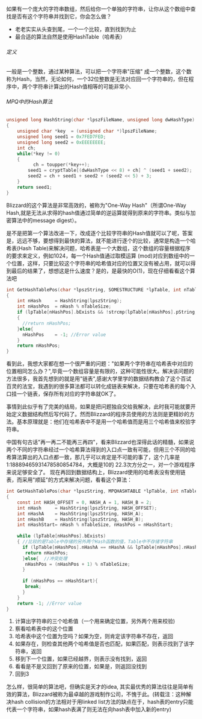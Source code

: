 如果有一个庞大的字符串数组，然后给你一个单独的字符串，让你从这个数组中查找是否有这个字符串并找到它，你会怎么做？  

* 老老实实从头查到尾，一个一个比较，直到找到为止
* 最合适的算法自然是使用HashTable（哈希表）  

###### 定义
一般是一个整数，通过某种算法，可以把一个字符串"压缩" 成一个整数，这个数称为Hash，当然，无论如何，一个32位整数是无法对应回一个字符串的，但在程序中，两个字符串计算出的Hash值相等的可能非常小.

###### MPQ中的Hash算法    

```c
unsigned long HashString(char *lpszFileName, unsigned long dwHashType)
{ 
    unsigned char *key  = (unsigned char *)lpszFileName;
    unsigned long seed1 = 0x7FED7FED;
    unsigned long seed2 = 0xEEEEEEEE;
    int ch;
    while(*key != 0)
    { 
          ch = toupper(*key++);
        seed1 = cryptTable[(dwHashType << 8) + ch] ^ (seed1 + seed2);
        seed2 = ch + seed1 + seed2 + (seed2 << 5) + 3; 
    }
    return seed1; 
} 
```

Blizzard的这个算法是非常高效的，被称为"One-Way Hash"（所谓One-Way Hash,就是无法从求得的hash值通过简单的逆运算就得到原来的字符串。类似与加密算法中的message digest）。
  
是不是把第一个算法改进一下，改成逐个比较字符串的Hash值就可以了呢，答案是，远远不够，要想得到最快的算法，就不能进行逐个的比较，通常是构造一个哈希表(Hash Table)来解决问题，哈希表是一个大数组，这个数组的容量根据程序的要求来定义，例如1024，每一个Hash值通过取模运算 (mod)对应到数组中的一个位置，这样，只要比较这个字符串的哈希值对应的位置又没有被占用，就可以得到最后的结果了，想想这是什么速度？是的，是最快的O(1)，现在仔细看看这个算法吧  

```c
int GetHashTablePos(char *lpszString, SOMESTRUCTURE *lpTable, int nTableSize)
{ 
    int nHash     = HashString(lpszString);
    int nHashPos  = nHash % nTableSize;
    if (lpTable[nHashPos].bExists && !strcmp(lpTable[nHashPos].pString, lpszString)) 
    {
      //return nHashPos; 
    }else{
      nHashPos    = -1; //Error value 
    }
    return nHashPos;
} 
```

看到此，我想大家都在想一个很严重的问题："如果两个字符串在哈希表中对应的位置相同怎么办？",毕竟一个数组容量是有限的，这种可能性很大。解决该问题的方法很多，我首先想到的就是用"链表",感谢大学里学的数据结构教会了这个百试百灵的法宝，我遇到的很多算法都可以转化成链表来解决，只要在哈希表的每个入口挂一个链表，保存所有对应的字符串就OK了。  


事情到此似乎有了完美的结局，如果是把问题独自交给我解决，此时我可能就要开始定义数据结构然后写代码了。然而Blizzard的程序员使用的方法则是更精妙的方法。基本原理就是：他们在哈希表中不是用一个哈希值而是用三个哈希值来校验字符串。  

中国有句古话"再一再二不能再三再四"，看来Blizzard也深得此话的精髓，如果说两个不同的字符串经过一个哈希算法得到的入口点一致有可能，但用三个不同的哈希算法算出的入口点都一致，那几乎可以肯定是不可能的事了，这个几率是1:18889465931478580854784，大概是10的 22.3次方分之一，对一个游戏程序来说足够安全了。
现在再回到数据结构上，Blizzard使用的哈希表没有使用链表，而采用"顺延"的方式来解决问题，看看这个算法：  
  
```c
int GetHashTablePos(char *lpszString, MPQHASHTABLE *lpTable, int nTableSize)
{ 
    const int HASH_OFFSET = 0, HASH_A = 1, HASH_B = 2;
    int nHash     = HashString(lpszString, HASH_OFFSET);
    int nHashA    = HashString(lpszString, HASH_A);
    int nHashB    = HashString(lpszString, HASH_B);
    int nHashStart= nHash % nTableSize, nHashPos = nHashStart;
    
    while (lpTable[nHashPos].bExists)
    { //比较的是Table中存储的另外两个Hash函数的值，Table中不存储字符串
      if (lpTable[nHashPos].nHashA == nHashA && lpTable[nHashPos].nHashB == nHashB){
       return nHashPos; 
      }else{  //冲突处理
       nHashPos = (nHashPos + 1) % nTableSize;
      }
      
      if (nHashPos == nHashStart){
       break; 
      }
    }
    return -1; //Error value 
} 
```

1. 计算出字符串的三个哈希值（一个用来确定位置，另外两个用来校验)
2. 察看哈希表中的这个位置
3. 哈希表中这个位置为空吗？如果为空，则肯定该字符串不存在，返回
4. 如果存在，则检查其他两个哈希值是否也匹配，如果匹配，则表示找到了该字符串，返回
5. 移到下一个位置，如果已经越界，则表示没有找到，返回
6. 看看是不是又回到了原来的位置，如果是，则返回没找到
7. 回到3

怎么样，很简单的算法吧，但确实是天才的idea, 其实最优秀的算法往往是简单有效的算法，Blizzard被称为最卓越的游戏制作公司，不愧于此。(转载注：这种解决hash collision的方法相对于用linked list方法的缺点在于，hash表的entry只能代表一个字符串，如果hash表满了则无法在向hash表中加入新的entry)